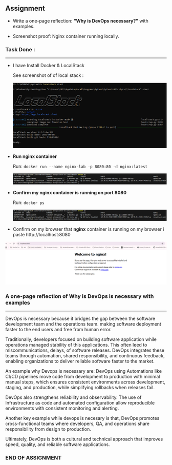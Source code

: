 ## **Assignment**
- Write a one-page reflection: **“Why is DevOps necessary?”** with examples. 

- Screenshot proof: Nginx container running locally.

### **Task Done :**
---
- I have Install Docker & LocalStack

  See screenshot of of local stack :

  ![local stack](./images/image-3.png)

- **Run nginx container**  

  Run: `docker run --name nginx-lab -p 8080:80 -d nginx:latest`

  ![Run nginx container](./images/image.png)

- **Confirm my nginx container is running on port 8080**

  Run: `docker ps`

  ![confirm nginx container](./images/image.png)

- Confirm on my browser that **nginx** container is running
 on my browser i paste http://localhost:8080

 ![alt text](./images/image-2.png)


### **A one-page reflection of Why is DevOps is necessary with examples**
---
DevOps is necessary because it bridges the gap between the software development team and the operations team. making software deployment faster to the end users and free from human error. 

Traditionally, developers focused on building software application while operations managed stability of this applications. This often leed to miscommunications, delays, of software releases. DevOps integrates these teams through automation, shared responsibility, and continuous feedback, enabling organizations to deliver reliable software faster to the market.

An example why Devops is necessary are: DevOps using Automations like CI/CD pipelines move code from development to production with minimal manual steps, which ensures consistent environments across development, staging, and production, while simplifying rollbacks when releases fail.

DevOps also strengthens reliability and observability. The use of Infrastructure as code and automated configuration allow reproducible environments with consistent monitoring and alerting.

Another key example while devops is necesary is that, DevOps promotes cross-functional teams where developers, QA, and operations share responsibility from design to production.

Ultimately, DevOps is both a cultural and technical approach that improves speed, quality, and reliable software applications.

### **END OF ASSIGNMENT**


